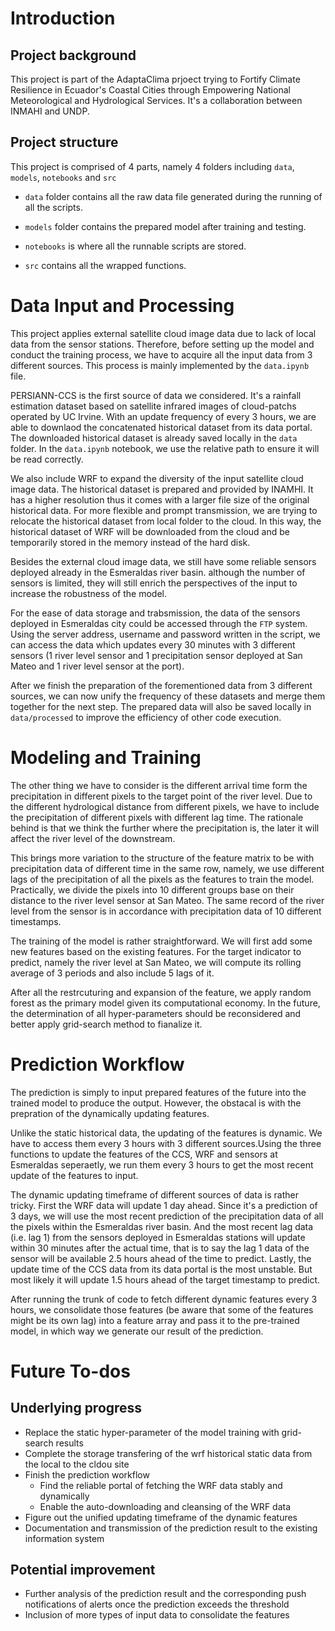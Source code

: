 # Introduction

## Project background
This project is part of the AdaptaClima prjoect trying to Fortify Climate Resilience in Ecuador's Coastal Cities through Empowering National Meteorological and Hydrological Services. It's a collaboration between INMAHI and UNDP.

## Project structure
This project is comprised of 4 parts, namely 4 folders including `data`, `models`, `notebooks` and `src`

- `data` folder contains all the raw data file generated during the running of all the scripts.

- `models` folder contains the prepared model after training and testing.

- `notebooks` is where all the runnable scripts are stored.

- `src` contains all the wrapped functions.

# Data Input and Processing

This project applies external satellite cloud image data due to lack of local data from the sensor stations. Therefore, before setting up the model and conduct the training process, we have to acquire all the input data from 3 different sources. This process is mainly implemented by the `data.ipynb` file.

PERSIANN-CCS is the first source of data we considered. It's a rainfall estimation dataset based on satellite infrared images of cloud-patchs operated by UC Irvine. With an update frequency of every 3 hours, we are able to downlaod the concatenated historical dataset from its data portal. The downloaded historical dataset is already saved locally in the `data` folder. In the `data.ipynb` notebook, we use the relative path to ensure it will be read correctly.

We also include WRF to expand the diversity of the input satellite cloud image data. The historical dataset is prepared and provided by INAMHI. It has a higher resolution thus it comes with a larger file size of the original historical data. For more flexible and prompt transmission, we are trying to relocate the historical dataset from local folder to the cloud. In this way, the historical dataset of WRF will be downloaded from the cloud and be temporarily stored in the memory instead of the hard disk.

Besides the external cloud image data, we still have some reliable sensors deployed already in the Esmeraldas river basin. although the number of sensors is limited, they will still enrich the perspectives of the input to increase the robustness of the model.

For the ease of data storage and trabsmission, the data of the sensors deployed in Esmeraldas city could be accessed through the `FTP` system. Using the server address, username and password written in the script, we can access the data which updates every 30 minutes with 3 different sensors (1 river level sensor and 1 precipitation sensor deployed at San Mateo and 1 river level sensor at the port).

After we finish the preparation of the forementioned data from 3 different sources, we can now unify the frequency of these datasets and merge them together for the next step. The prepared data will also be saved locally in `data/processed` to improve the efficiency of other code execution.

# Modeling and Training

The other thing we have to consider is the different arrival time form the precipitation in different pixels to the target point of the river level. Due to the different hydrological distance from different pixels, we have to include the precipitation of different pixels with different lag time. The rationale behind is that we think the further where the precipitation is, the later it will affect the river level of the downstream. 

This brings more variation to the structure of the feature matrix to be with precipitation data of different time in the same row, namely, we use different lags of the precipitation of all the pixels as the features to train the model. Practically, we divide the pixels into 10 different groups base on their distance to the river level sensor at San Mateo. The same record of the river level from the sensor is in accordance with precipitation data of 10 different timestamps.

The training of the model is rather straightforward. We will first add some new features based on the existing features. For the target indicator to predict, namely the river level at San Mateo, we will compute its rolling average of 3 periods and also include 5 lags of it.

After all the restrcuturing and expansion of the feature, we apply random forest as the primary model given its computational economy. In the future, the determination of all hyper-parameters should be reconsidered and better apply grid-search method to fianalize it.

# Prediction Workflow

The prediction is simply to input prepared features of the future into the trained model to produce the output. However, the obstacal is with the prepration of the dynamically updating features.

Unlike the static historical data, the updating of the features is dynamic. We have to access them every 3 hours with 3 different sources.Using the three functions to update the features of the CCS, WRF and sensors at Esmeraldas seperaetly, we run them every 3 hours to get the most recent update of the features to input.

The dynamic updating timeframe of different sources of data is rather tricky. First the WRF data will update 1 day ahead. Since it's a prediction of 3 days, we will use the most recent prediction of the precipitation data of all the pixels within the Esmeraldas river basin. And the most recent lag data (i.e. lag 1) from the sensors deployed in Esmeraldas stations will update within 30 minutes after the actual time, that is to say the lag 1 data of the sensor will be available 2.5 hours ahead of the time to predict. Lastly, the update time of the CCS data from its data portal is the most unstable. But most likely it will update 1.5 hours ahead of the target timestamp to predict.

After running the trunk of code to fetch different dynamic features every 3 hours, we consolidate those features (be aware that some of the features might be its own lag) into a feature array and pass it to the pre-trained model, in which way we generate our result of the prediction.

# Future To-dos
## Underlying progress

- Replace the static hyper-parameter of the model training with grid-search results
- Complete the storage transfering of the wrf historical static data from the local to the cldou site
- Finish the prediction workflow
    - Find the reliable portal of fetching the WRF data stably and dynamically
    - Enable the auto-downloading and cleansing of the WRF data
- Figure out the unified updating timeframe of the dynamic features
- Documentation and transmission of the prediction result to the existing information system

## Potential improvement

- Further analysis of the prediction result and the corresponding push notifications of alerts once the prediction exceeds the threshold
- Inclusion of more types of input data to consolidate the features